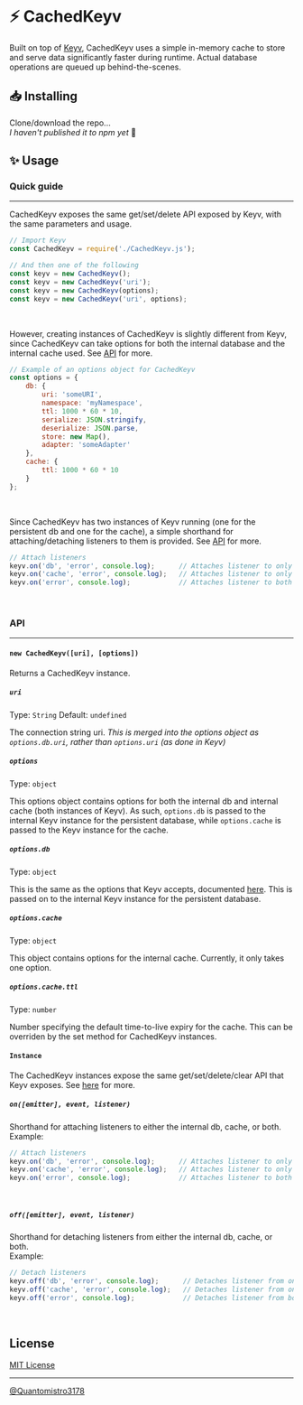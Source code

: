 # ⚡ CachedKeyv
Built on top of [Keyv](https://github.com/lukechilds/keyv), CachedKeyv uses a simple in-memory cache to store and serve data significantly faster during runtime. Actual database operations are queued up behind-the-scenes.

## 📥 Installing
Clone/download the repo... <br/>
*I haven't published it to npm yet* 👀

## ✨ Usage

### Quick guide
<hr/>

CachedKeyv exposes the same get/set/delete API exposed by Keyv, with the same parameters and usage.
```js
// Import Keyv
const CachedKeyv = require('./CachedKeyv.js');

// And then one of the following
const keyv = new CachedKeyv();
const keyv = new CachedKeyv('uri');
const keyv = new CachedKeyv(options);
const keyv = new CachedKeyv('uri', options);
```
<br/>

However, creating instances of CachedKeyv is slightly different from Keyv, since CachedKeyv can take options for both the internal database and the internal cache used. See [API](#API) for more.
```js
// Example of an options object for CachedKeyv
const options = {
    db: {
        uri: 'someURI',
        namespace: 'myNamespace',
        ttl: 1000 * 60 * 10,
        serialize: JSON.stringify,
        deserialize: JSON.parse,
        store: new Map(),
        adapter: 'someAdapter'
    },
    cache: {
        ttl: 1000 * 60 * 10
    }
};
```
<br/>

Since CachedKeyv has two instances of Keyv running (one for the persistent db and one for the cache), a simple shorthand for attaching/detaching listeners to them is provided. See [API](#API) for more.
```js
// Attach listeners
keyv.on('db', 'error', console.log);      // Attaches listener to only db
keyv.on('cache', 'error', console.log);   // Attaches listener to only cache
keyv.on('error', console.log);            // Attaches listener to both db and cache
```
<br/>

### API
<hr/>

#### `new CachedKeyv([uri], [options])`

Returns a CachedKeyv instance.
<br/>

##### `uri`
Type: `String`
Default: `undefined`
<br/>

The connection string uri. *This is merged into the options object as `options.db.uri`, rather than `options.uri` (as done in Keyv)*
<br/>

##### `options`
Type: `object`
<br/>

This options object contains options for both the internal db and internal cache (both instances of Keyv). As such, `options.db` is passed to the internal Keyv instance for the persistent database, while `options.cache` is passed to the Keyv instance for the cache.
<br/>

##### `options.db`
Type: `object`
<br/>

This is the same as the options that Keyv accepts, documented [here](https://github.com/lukechilds/keyv#options). This is passed on to the internal Keyv instance for the persistent database.
<br/>

##### `options.cache`
Type: `object`
<br/>

This object contains options for the internal cache. Currently, it only takes one option.
<br/>

##### `options.cache.ttl`
Type: `number`
<br/>

Number specifying the default time-to-live expiry for the cache. This can be overriden by the set method for CachedKeyv instances.
<br/>

#### `Instance`

The CachedKeyv instances expose the same get/set/delete/clear API that Keyv exposes. See [here]() for more.
<br/>

##### `on([emitter], event, listener)`

Shorthand for attaching listeners to either the internal db, cache, or both. <br/>
Example:
```js
// Attach listeners
keyv.on('db', 'error', console.log);      // Attaches listener to only db
keyv.on('cache', 'error', console.log);   // Attaches listener to only cache
keyv.on('error', console.log);            // Attaches listener to both db and cache
```
<br/>

##### `off([emitter], event, listener)`

Shorthand for detaching listeners from either the internal db, cache, or both. <br/>
Example:
```js
// Detach listeners
keyv.off('db', 'error', console.log);      // Detaches listener from only db
keyv.off('cache', 'error', console.log);   // Detaches listener from only cache
keyv.off('error', console.log);            // Detaches listener from both db and cache
```
<br/>

## License

[MIT License](https://github.com/Quantomistro3178/CachedKeyv/blob/master/LICENSE)

<hr/>

[@Quantomistro3178](https://github.com/Quantomistro3178)
